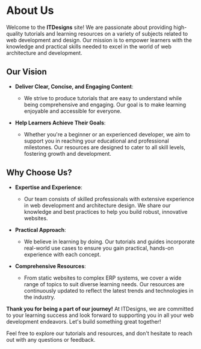 # About Us

Welcome to the **ITDesigns** site! We are passionate about providing high-quality tutorials and learning resources on a variety of subjects related to web development and design. Our mission is to empower learners with the knowledge and practical skills needed to excel in the world of web architecture and development.

## Our Vision

- **Deliver Clear, Concise, and Engaging Content**:

  - We strive to produce tutorials that are easy to understand while being comprehensive and engaging. Our goal is to make learning enjoyable and accessible for everyone.

- **Help Learners Achieve Their Goals**:
  - Whether you're a beginner or an experienced developer, we aim to support you in reaching your educational and professional milestones. Our resources are designed to cater to all skill levels, fostering growth and development.

## Why Choose Us?

- **Expertise and Experience**:

  - Our team consists of skilled professionals with extensive experience in web development and architecture design. We share our knowledge and best practices to help you build robust, innovative websites.

- **Practical Approach**:

  - We believe in learning by doing. Our tutorials and guides incorporate real-world use cases to ensure you gain practical, hands-on experience with each concept.

- **Comprehensive Resources**:
  - From static websites to complex ERP systems, we cover a wide range of topics to suit diverse learning needs. Our resources are continuously updated to reflect the latest trends and technologies in the industry.

**Thank you for being a part of our journey!** At ITDesigns, we are committed to your learning success and look forward to supporting you in all your web development endeavors. Let's build something great together!

Feel free to explore our tutorials and resources, and don't hesitate to reach out with any questions or feedback.
